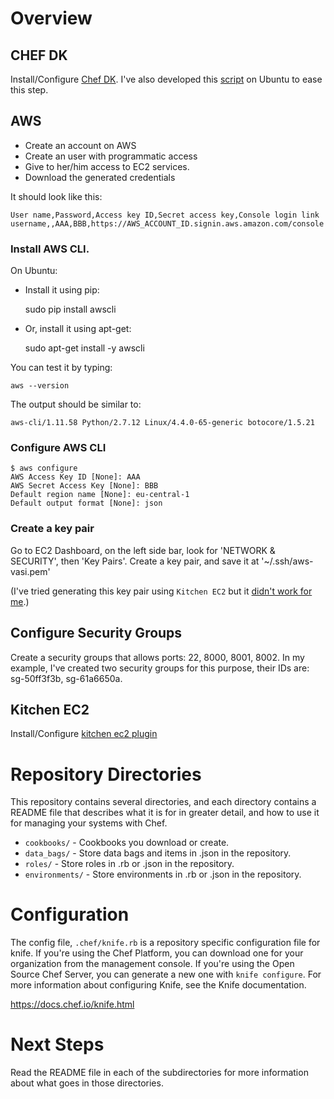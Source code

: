 # Overview

## CHEF DK

Install/Configure [Chef DK](https://docs.chef.io/install_dk.html).
I've also developed this [script](https://gist.github.com/valterhenrique/b0d2039ca58bf5bcc81ac25b74fb52cb) on Ubuntu to ease this step.

## AWS

* Create an account on AWS
* Create an user with programmatic access
* Give to her/him access to EC2 services.
* Download the generated credentials

It should look like this:

    User name,Password,Access key ID,Secret access key,Console login link
    username,,AAA,BBB,https://AWS_ACCOUNT_ID.signin.aws.amazon.com/console

### Install AWS CLI.

On Ubuntu:

* Install it using pip:

    sudo pip install awscli

* Or, install it using apt-get:

    sudo apt-get install -y awscli

You can test it by typing:

    aws --version

The output should be similar to:

    aws-cli/1.11.58 Python/2.7.12 Linux/4.4.0-65-generic botocore/1.5.21

### Configure AWS CLI

    $ aws configure
    AWS Access Key ID [None]: AAA
    AWS Secret Access Key [None]: BBB
    Default region name [None]: eu-central-1
    Default output format [None]: json

### Create a key pair

Go to EC2 Dashboard, on the left side bar, look for 'NETWORK & SECURITY', then 'Key Pairs'.
Create a key pair, and save it at '~/.ssh/aws-vasi.pem'

(I've tried generating this key pair using `Kitchen EC2` but it [didn't work for me](https://github.com/test-kitchen/kitchen-docker/issues/202).)

## Configure Security Groups

Create a security groups that allows ports: 22, 8000, 8001, 8002.
In my example, I've created two security groups for this purpose, their IDs are: sg-50ff3f3b, sg-61a6650a.

## Kitchen EC2

Install/Configure [kitchen ec2 plugin](https://github.com/test-kitchen/kitchen-ec2#initial-setup)


# Repository Directories

This repository contains several directories, and each directory contains a README file that describes what it is for in greater detail, and how to use it for managing your systems with Chef.

- `cookbooks/` - Cookbooks you download or create.
- `data_bags/` - Store data bags and items in .json in the repository.
- `roles/` - Store roles in .rb or .json in the repository.
- `environments/` - Store environments in .rb or .json in the repository.

# Configuration

The config file, `.chef/knife.rb` is a repository specific configuration file for knife. If you're using the Chef Platform, you can download one for your organization from the management console. If you're using the Open Source Chef Server, you can generate a new one with `knife configure`. For more information about configuring Knife, see the Knife documentation.

<https://docs.chef.io/knife.html>

# Next Steps

Read the README file in each of the subdirectories for more information about what goes in those directories.
